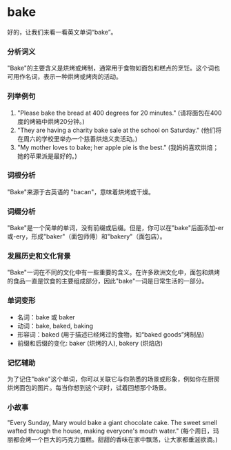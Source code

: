 # bake

好的，让我们来看一看英文单词“bake”。

  

### 分析词义

  

"Bake"的主要含义是烘烤或烤制，通常用于食物如面包和糕点的烹饪。这个词也可用作名词，表示一种烘烤或烤肉的活动。

  

### 列举例句

  

1.  "Please bake the bread at 400 degrees for 20 minutes." (请将面包在400度的烤箱中烘烤20分钟。)
2.  "They are having a charity bake sale at the school on Saturday." (他们将在周六的学校里举办一个慈善烘焙义卖活动。)
3.  "My mother loves to bake; her apple pie is the best." (我妈妈喜欢烘焙；她的苹果派是最好的。)

  

### 词根分析

  

"Bake"来源于古英语的 "bacan"，意味着烘烤或干燥。

  

### 词缀分析

  

"Bake"是一个简单的单词，没有前缀或后缀。但是，你可以在"bake"后面添加-er或-ery，形成"baker"（面包师傅）和"bakery"（面包店）。

  

### 发展历史和文化背景

  

"Bake"一词在不同的文化中有一些重要的含义。在许多欧洲文化中，面包和烘烤的食品一直是饮食的主要组成部分，因此"bake"一词是日常生活的一部分。

  

### 单词变形

  

*   名词：bake 或 baker
*   动词：bake, baked, baking
*   形容词：baked (用于描述已经烤过的食物，如“baked goods”烤制品)
*   前缀和后缀的变化: baker (烘烤的人), bakery (烘焙店)

  

### 记忆辅助

  

为了记住"bake"这个单词，你可以关联它与你熟悉的场景或形象，例如你在厨房烘烤面包的图片。每当你想到这个词时，试着回想那个场景。

  

### 小故事

  

"Every Sunday, Mary would bake a giant chocolate cake. The sweet smell wafted through the house, making everyone's mouth water." (每个周日，玛丽都会烤一个巨大的巧克力蛋糕。甜甜的香味在家中飘荡，让大家都垂涎欲滴。)
